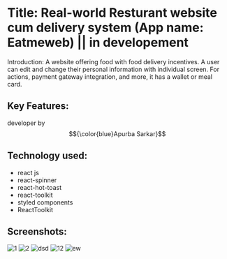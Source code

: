 
# Title: Real-world Resturant website cum delivery system (App name: Eatmeweb) || in developement

Introduction:
A website offering food with food delivery incentives. A user can edit and change their personal information with individual screen. For actions, payment gateway integration, and more, it has a wallet or meal card.

## Key Features:



developer by  $${\color{blue}Apurba Sarkar}$$ 

## Technology used:
- react js
- react-spinner
- react-hot-toast
- react-toolkit
- styled components
- ReactToolkit


## Screenshots: 
![1](https://github.com/apurba-sarkar/eatmeweb/assets/127435292/c8293d9e-b7a2-4da5-81fb-cdacc58d7ea2)
![2](https://github.com/apurba-sarkar/eatmeweb/assets/127435292/ec1df203-c686-45d9-ac79-74ce4231f250)
![dsd](https://github.com/apurba-sarkar/eatmeweb/assets/127435292/31adc54a-bcbd-4e7a-819c-e7c91c1605af)
![12](https://github.com/apurba-sarkar/eatmeweb/assets/127435292/b55c6c96-2aa8-40f3-8f3b-d7f1559490b5)
![ew](https://github.com/apurba-sarkar/eatmeweb/assets/127435292/5dd7509a-7eb4-463a-853e-50ab6bb0aa2a)
